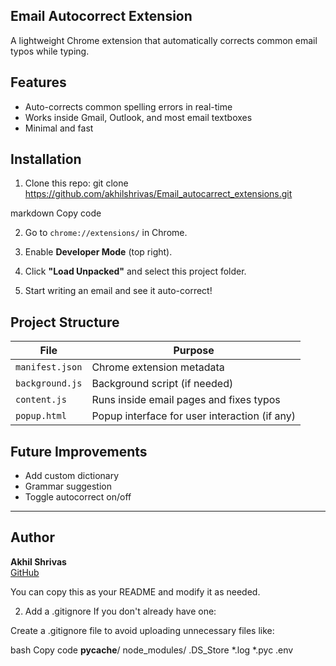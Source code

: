 ## Email Autocorrect Extension

A lightweight Chrome extension that automatically corrects common email typos while typing.

## Features
- Auto-corrects common spelling errors in real-time
- Works inside Gmail, Outlook, and most email textboxes
- Minimal and fast

## Installation

1. Clone this repo:
git clone https://github.com/akhilshrivas/Email_autocarrect_extensions.git

markdown
Copy code

2. Go to `chrome://extensions/` in Chrome.

3. Enable **Developer Mode** (top right).

4. Click **"Load Unpacked"** and select this project folder.

5. Start writing an email and see it auto-correct!

## Project Structure

| File | Purpose |
|------|---------|
| `manifest.json` | Chrome extension metadata |
| `background.js` | Background script (if needed) |
| `content.js` | Runs inside email pages and fixes typos |
| `popup.html` | Popup interface for user interaction (if any) |

## Future Improvements
- Add custom dictionary
- Grammar suggestion
- Toggle autocorrect on/off

---

## Author
**Akhil Shrivas**  
[GitHub](https://github.com/akhilshrivas)

You can copy this as your README and modify it as needed.

2. Add a .gitignore
If you don't already have one:

Create a .gitignore file to avoid uploading unnecessary files like:

bash
Copy code
__pycache__/
node_modules/
.DS_Store
*.log
*.pyc
.env
